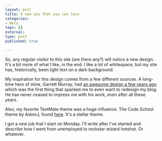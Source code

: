 ```yaml
---
layout: post
title: A new you that you can love
categories:
- Meta
tags: []
external:
type: post
published: true

---
```


So, any regular visitor to this site (are there any?) will notice a new design. It's a bit more of what I like, in the end. I like a lot of whitespace, but my site has, historically, been light text on a dark background.

My inspiration for this design comes from a few different sources. A long-time hero of mine, Garrett Murray, had [an awesome design a few years ago](http://www.flickr.com/photos/garrettmurray/428132308/in/set-72157594562449361) which was the first thing that sparked me to even want to redesign my blog. He has never ceased to impress me with his work, even after all these years.

Also, my favorite TextMate theme was a huge influence. The Code School theme by AstonJ, found [here](http://astonj.com/tech/rails-textmate-themes/). It's a stellar theme.

I got a new job that I start on Monday. I'll write after I've started and describe how I went from unemployed to rockstar wizard hotshot. Or whatever.
